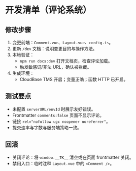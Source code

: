 # 开发清单（评论系统）

## 修改步骤
1. 变更前端：`Comment.vue`、`Layout.vue`、`config.ts`。
2. 更新 `/dev` 文档：说明变更目的与操作方法。
3. 本地验证：
   - `npm run docs:dev` 打开文档页，检查评论加载。
   - 触发敏感词/非法 URL，确认被拦截。
4. 生成环境：
   - CloudBase TMS 开启；变量正确；函数 HTTP 已开启。

## 测试要点
- 未配置 `serverURL/envId` 时展示友好错误。
- Frontmatter `comments:false` 页面不显示评论。
- 链接 `rel="nofollow ugc noopener noreferrer"`。
- 提交速率与字数与服务端策略一致。

## 回滚
- 关闭评论：将 `window.__TK__` 清空或在页面 frontmatter 关闭。
- 禁用入口：临时注释 `Layout.vue` 中的 `<Comment />`。
